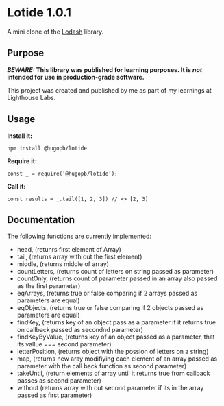 # Lotide 1.0.1

A mini clone of the [Lodash](https://lodash.com) library.

## Purpose

**_BEWARE:_ This library was published for learning purposes. It is _not_ intended for use in production-grade software.**

This project was created and published by me as part of my learnings at Lighthouse Labs.

## Usage

**Install it:**

`npm install @hugopb/lotide`

**Require it:**

`const _ = require('@hugopb/lotide');`

**Call it:**

`const results = _.tail([1, 2, 3]) // => [2, 3]`

## Documentation

The following functions are currently implemented:

- head, (retunrs first element of Array)
- tail, (returns array with out the first element)
- middle, (returns middle of array)
- countLetters, (returns count of letters on string passed as parameter)
- countOnly, (returns count of parameter passed in an array also passed as the first parameter)
- eqArrays, (returns true or false comparing if 2 arrays passed as parameters are equal)
- eqObjects, (returns true or false comparing if 2 objects passed as parameters are equal)
- findKey, (returns key of an object pass as a parameter if it returns true on callback passed as secondnd parameter)
- findKeyByValue, (returns key of an object passed as a parameter, that its vallue === second parameter)
- letterPosition, (returns object with the possion of letters on a string)
- map, (returns new aray modifiying each element of an array passed as parameter with the call back function as second parameter)
- takeUntil, (return elements of array until it returns true from callback passes as second parameter)
- without (returns array with out second parameter if its in the array passed as first parameter)
